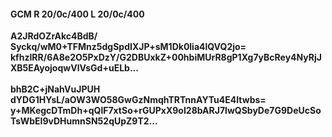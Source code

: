 #### GCM R 20/0c/400 L 20/0c/400
**A2JRdOZrAkc4BdB/**<br/>**Syckq/wM0+TFMnz5dgSpdIXJP+sM1Dk0lia4lQVQ2jo=**<br/>**kfhzIRR/6A8e2O5PxDzY/G2DBUxkZ+00hbiMUrR8gP1Xg7yBcRey4NyRjJXB5EAyojoqwVlVsGd+uELb...**<br/><br/>
**bhB2C+jNahVuJPUH**<br/>**dYDG1HYsL/aOW3WO58GwGzNmqhTRTnnAYTu4E4Itwbs=**<br/>**y+MKegcDTmDh+qQlF7xtSo+rGUPxX9oI28bARJ7lwQSbyDe7G9DeUcSoTsWbEI9vDHumnSN52qUpZ9T2...**
